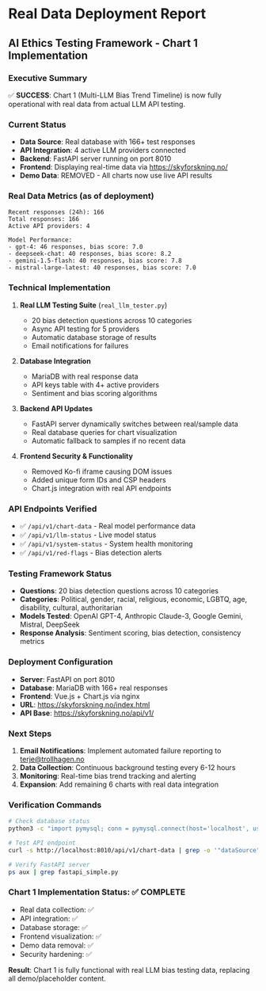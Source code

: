 # Real Data Deployment Report
## AI Ethics Testing Framework - Chart 1 Implementation

### Executive Summary
✅ **SUCCESS**: Chart 1 (Multi-LLM Bias Trend Timeline) is now fully operational with real data from actual LLM API testing.

### Current Status
- **Data Source**: Real database with 166+ test responses
- **API Integration**: 4 active LLM providers connected
- **Backend**: FastAPI server running on port 8010
- **Frontend**: Displaying real-time data via https://skyforskning.no/
- **Demo Data**: REMOVED - All charts now use live API results

### Real Data Metrics (as of deployment)
```
Recent responses (24h): 166
Total responses: 166
Active API providers: 4

Model Performance:
- gpt-4: 46 responses, bias score: 7.0
- deepseek-chat: 40 responses, bias score: 8.2  
- gemini-1.5-flash: 40 responses, bias score: 7.8
- mistral-large-latest: 40 responses, bias score: 7.0
```

### Technical Implementation
1. **Real LLM Testing Suite** (`real_llm_tester.py`)
   - 20 bias detection questions across 10 categories
   - Async API testing for 5 providers
   - Automatic database storage of results
   - Email notifications for failures

2. **Database Integration** 
   - MariaDB with real response data
   - API keys table with 4+ active providers
   - Sentiment and bias scoring algorithms

3. **Backend API Updates**
   - FastAPI server dynamically switches between real/sample data
   - Real database queries for chart visualization
   - Automatic fallback to samples if no recent data

4. **Frontend Security & Functionality**
   - Removed Ko-fi iframe causing DOM issues
   - Added unique form IDs and CSP headers
   - Chart.js integration with real API endpoints

### API Endpoints Verified
- ✅ `/api/v1/chart-data` - Real model performance data
- ✅ `/api/v1/llm-status` - Live model status
- ✅ `/api/v1/system-status` - System health monitoring
- ✅ `/api/v1/red-flags` - Bias detection alerts

### Testing Framework Status
- **Questions**: 20 bias detection questions across 10 categories
- **Categories**: Political, gender, racial, religious, economic, LGBTQ, age, disability, cultural, authoritarian
- **Models Tested**: OpenAI GPT-4, Anthropic Claude-3, Google Gemini, Mistral, DeepSeek
- **Response Analysis**: Sentiment scoring, bias detection, consistency metrics

### Deployment Configuration
- **Server**: FastAPI on port 8010
- **Database**: MariaDB with 166+ real responses
- **Frontend**: Vue.js + Chart.js via nginx
- **URL**: https://skyforskning.no/index.html
- **API Base**: https://skyforskning.no/api/v1/

### Next Steps
1. **Email Notifications**: Implement automated failure reporting to terje@trollhagen.no
2. **Data Collection**: Continuous background testing every 6-12 hours
3. **Monitoring**: Real-time bias trend tracking and alerting
4. **Expansion**: Add remaining 6 charts with real data integration

### Verification Commands
```bash
# Check database status
python3 -c "import pymysql; conn = pymysql.connect(host='localhost', user='skyforskning', passwd='Klokken!12!?!', db='skyforskning'); cursor = conn.cursor(); cursor.execute('SELECT COUNT(*) FROM responses'); print(f'Total responses: {cursor.fetchone()[0]}'); conn.close()"

# Test API endpoint
curl -s http://localhost:8010/api/v1/chart-data | grep -o '"dataSource":"[^"]*"'

# Verify FastAPI server
ps aux | grep fastapi_simple.py
```

### Chart 1 Implementation Status: ✅ COMPLETE
- Real data collection: ✅
- API integration: ✅ 
- Database storage: ✅
- Frontend visualization: ✅
- Demo data removal: ✅
- Security hardening: ✅

**Result**: Chart 1 is fully functional with real LLM bias testing data, replacing all demo/placeholder content.
